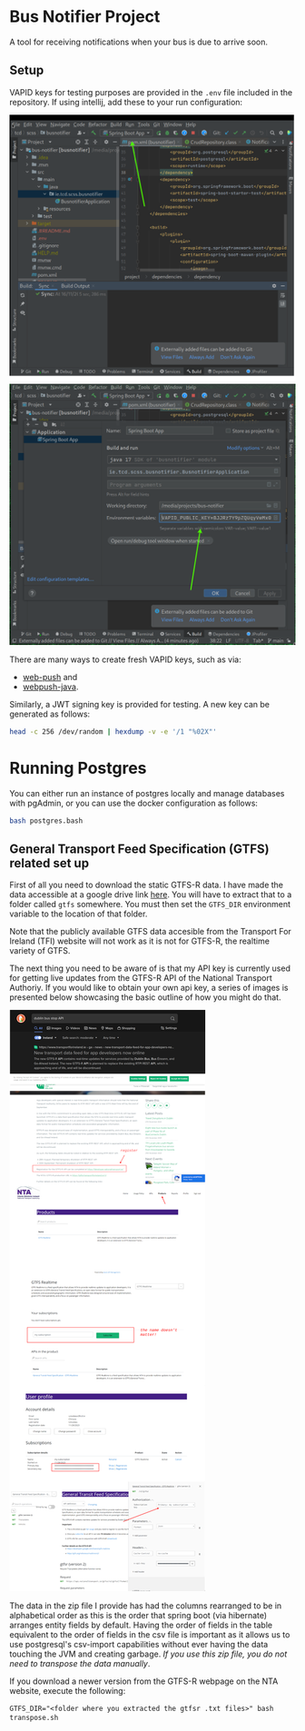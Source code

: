 # Bus Notifier Project

A tool for receiving notifications when your bus is due to arrive soon.

## Setup

VAPID keys for testing purposes are provided in the `.env` file
included in the repository.  If using intellij, add these to your run
configuration:

![img](images/intellij-1.png)
![img](images/intellij-2.png)

There are many ways to create fresh VAPID keys, such as via:

- [web-push](https://www.npmjs.com/package/web-push) and
- [webpush-java](https://github.com/web-push-libs/webpush-java).

Similarly, a JWT signing key is provided for testing. A new key can be
generated as follows:

```bash
head -c 256 /dev/random | hexdump -v -e '/1 "%02X"'
```
# Running Postgres

You can either run an instance of postgres locally and manage
databases with pgAdmin, or you can use the docker configuration as
follows:

```bash
bash postgres.bash
```

## General Transport Feed Specification (GTFS) related set up

First of all you need to download the static GTFS-R data. I have made
the data accessible at a google drive link
[here](https://drive.google.com/file/d/1DBTmJlNgJlj-NjUgi6mk_ncmfDuWwWWi/view?usp=sharing). You
will have to extract that to a folder called `gtfs` somewhere. You
must then set the `GTFS_DIR` environment variable to the location of
that folder.

Note that the publicly available GTFS data accesible from the
Transport For Ireland (TFI) website will not work as it is not for
GTFS-R, the realtime variety of GTFS.

The next thing you need to be aware of is that my API key is currently
used for getting live updates from the GTFS-R API of the National
Transport Authoriy. If you would like to obtain your own api key, a
series of images is presented below showcasing the basic outline of
how you might do that.

![img](images/gtfs-guide.png)

The data in the zip file I provide has had the columns rearranged to
be in alphabetical order as this is the order that spring boot (via
hibernate) arranges entity fields by default. Having the order of
fields in the table equivalent to the order of fields in the csv file
is important as it allows us to use postgresql's csv-import
capabilities without ever having the data touching the JVM and
creating garbage. *If you use this zip file, you do not need to
transpose the data manually*.

If you download a newer version from the GTFS-R webpage on the NTA
website, execute the following:

```
GTFS_DIR="<folder where you extracted the gtfsr .txt files>" bash transpose.sh
```
